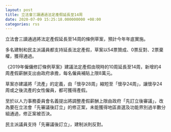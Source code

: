 ```yaml
---
layout: post
title: 立法會三讀通過法定產假延長至14周
date: 2020-07-09 15:25:18.000000000 +08:00
categories: rss
---
```


立法會三讀通過將法定產假延長至14周的條例草案，預計今年年底實施。

多名建制和民主派議員都支持延長法定產假，草案以54票贊成、0票反對、2票棄權，獲得通過。

《2019年僱傭修訂條例草案》建議法定產假由現時的10周延長至14周，新增的4周產假薪酬支出由政府承擔，每名僱員補貼上限8萬元。

草案亦建議將「流產」的定義，由「懷孕28周」縮短至「懷孕24周」，讓懷孕24周或之後流產的女性僱員，都可獲得產假。

至於以人力事務委員會名義提出將調整產假薪酬上限由政府「先訂立後審議」，改為要在立法會「先審議後訂立」的修正案，未能獲得地區直選及功能界別過半數分組通過，修正案被否決。

民主派議員支持「先審議後訂立」，建制派則反對。

